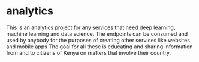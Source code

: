# analytics
This is an analytics project for any services that need deep learning, machine learning and data science. 
The endpoints can be consumed and used by anybody for the purposes of creating other services like websites and mobile apps 
The goal for all these is educating and sharing information from and to citizens of Kenya on matters that involve their country.
